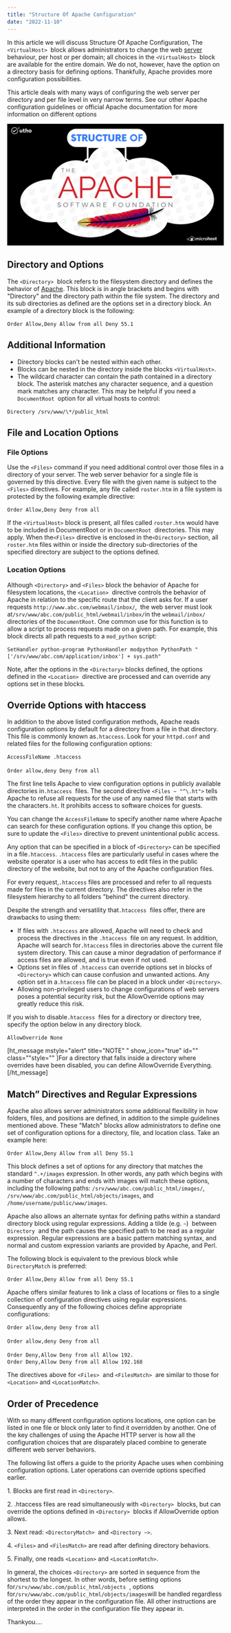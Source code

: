 ```yaml
---
title: "Structure Of Apache Configuration"
date: "2022-11-10"
---
```


In this article we will discuss Structure Of Apache Configuration, The `<VirtualHost>`  block allows administrators to change the web [server](https://utho.com/docs/tutorial/category/webserver-tutorial/) behaviour, per host or per domain; all choices in the `<VirtualHost>`  block are available for the entire domain. We do not, however, have the option on a directory basis for defining options. Thankfully, Apache provides more configuration possibilities.

This article deals with many ways of configuring the web server per directory and per file level in very narrow terms. See our other Apache configuration guidelines or official Apache documentation for more information on different options

![Structure Of Apache Configuration](images/Structure-Of-Apache-Configuration_utho.jpg)

## Directory and Options

The `<Directory>`  block refers to the filesystem directory and defines the behavior of [Apache](https://en.wikipedia.org/wiki/The_Apache_Software_Foundation). This block is in angle brackets and begins with "Directory" and the directory path within the file system. The directory and its sub directories as defined are the options set in a directory block. An example of a directory block is the following:

```file {title="Virtual Host Entry in an Apache Configuration file" lang="aconf"}
Order Allow,Deny Allow from all Deny 55.1
```

## Additional Information

- Directory blocks can't be nested within each other.
- Blocks can be nested in the directory inside the blocks `<VirtualHost>`.
- The wildcard character can contain the path contained in a directory block. The asterisk matches any character sequence, and a question mark matches any character. This may be helpful if you need a `DocumentRoot`  option for all virtual hosts to control:

```file {title="Apache Configuration File" lang="aconf"}
Directory /srv/www/\*/public_html
```

## File and Location Options

### File Options

Use the `<Files>` command if you need additional control over those files in a directory of your server. The web server behavior for a single file is governed by this directive. Every file with the given name is subject to the `<Files>` directives. For example, any file called `roster.htm` in a file system is protected by the following example directive:

```file {title="Files Directive in an Apache Configuration file" lang="aconf"}
Order Allow,Deny Deny from all
```

If the `<VirtualHost>` block is present, all files called `roster.htm` would have to be included in DocumentRoot or in `DocumentRoot`  directories. This may apply. When the`<Files>` directive is enclosed in the`<Directory>` section, all `roster.htm` files within or inside the directory sub-directories of the specified directory are subject to the options defined.

### Location Options

Although `<Directory>` and `<Files>` block the behavior of Apache for filesystem locations, the `<Location>`  directive controls the behavior of Apache in relation to the specific route that the client asks for. If a user requests `http://www.abc.com/webmail/inbox/`,  the web server must look at`/srv/www/abc.com/public_html/webmail/inbox/`in the `webmail/inbox/`  directories of the `DocumentRoot`. One common use for this function is to allow a script to process requests made on a given path. For example, this block directs all path requests to a `mod_python` script:

```file {title="Location Directive in an Apache Configuration file" lang="aconf"}
SetHandler python-program PythonHandler modpython PythonPath "['/srv/www/abc.com/application/inbox'] + sys.path"
```

Note, after the options in the `<Directory>` blocks defined, the options defined in the `<Location>`  directive are processed and can override any options set in these blocks.

## Override Options with htaccess

In addition to the above listed configuration methods, Apache reads configuration options by default for a directory from a file in that directory. This file is commonly known as`.htaccess`. Look for your `httpd.conf` and related files for the following configuration options:

```file {title="/etc/httpd/httpd.conf or /etc/apache2/apache2.conf" lang="aconf"}
AccessFileName .htaccess

Order allow,deny Deny from all
```

The first line tells Apache to view configuration options in publicly available directories in`.htaccess`  files. The second directive `<Files ~ "^\.ht">` tells Apache to refuse all requests for the use of any named file that starts with the characters`.ht`. It prohibits access to software choices for guests.

You can change the `AccessFileName` to specify another name where Apache can search for these configuration options. If you change this option, be sure to update the `<Files>` directive to prevent unintentional public access.

Any option that can be specified in a block of `<Directory>` can be specified in a file`.htaccess`. `.htaccess` files are particularly useful in cases where the website operator is a user who has access to edit files in the public directory of the website, but not to any of the Apache configuration files.

For every request,`.htaccess` files are processed and refer to all requests made for files in the current directory. The directives also refer in the filesystem hierarchy to all folders "behind" the current directory.

Despite the strength and versatility that`.htaccess`  files offer, there are drawbacks to using them:

- If files with `.htaccess` are allowed, Apache will need to check and process the directives in the `.htaccess`  file on any request. In addition, Apache will search for`.htaccess` files in directories above the current file system directory. This can cause a minor degradation of performance if access files are allowed, and is true even if not used.
- Options set in files of `.htaccess` can override options set in blocks of `<Directory>` which can cause confusion and unwanted actions. Any option set in a`.htaccess` file can be placed in a block under `<Directory>`.
- Allowing non-privileged users to change configurations of web servers poses a potential security risk, but the AllowOverride options may greatly reduce this risk.

If you wish to disable`.htaccess`  files for a directory or directory tree, specify the option below in any directory block.

```file {title="Apache Directory block" lang="aconf"}
AllowOverride None
```

\[ht\_message mstyle="alert" title="NOTE" " show\_icon="true" id="" class=""style="" \]For a directory that falls inside a directory where overrides have been disabled, you can define AllowOverride Everything.\[/ht\_message\]

## Match” Directives and Regular Expressions

Apache also allows server administrators some additional flexibility in how folders, files, and positions are defined, in addition to the simple guidelines mentioned above. These "Match" blocks allow administrators to define one set of configuration options for a directory, file, and location class. Take an example here:

```file {title="DirectoryMatch Block in an Apache Configuration file" lang="aconf"}
Order Allow,Deny Allow from all Deny 55.1
```

This block defines a set of options for any directory that matches the standard `^.+/images` expression. In other words, any path which begins with a number of characters and ends with images will match these options, including the following paths: `/srv/www/abc.com/public_html/images/`, `/srv/www/abc.com/public_html/objects/images`, and `/home/username/public/www/images`.

Apache also allows an alternate syntax for defining paths within a standard directory block using regular expressions. Adding a tilde (e.g. `~`)  between `Directory`  and the path causes the specified path to be read as a regular expression. Regular expressions are a basic pattern matching syntax, and normal and custom expression variants are provided by Apache, and Perl.

The following block is equivalent to the previous block while `DirectoryMatch` is preferred:

```file {title="Directory Regular Expression Block in Apache Configuration file" lang="aconf"}
Order Allow,Deny Allow from all Deny 55.1
```

Apache offers similar features to link a class of locations or files to a single collection of configuration directives using regular expressions. Consequently any of the following choices define appropriate configurations:

```file {title="File and Location Match Directives" lang="aconf"}
Order allow,deny Deny from all

Order allow,deny Deny from all

Order Deny,Allow Deny from all Allow 192.
Order Deny,Allow Deny from all Allow 192.168
```

The directives above for `<Files>`  and `<FilesMatch>`  are similar to those for `<Location>` and `<LocationMatch>`.

## Order of Precedence

With so many different configuration options locations, one option can be listed in one file or block only later to find it overridden by another. One of the key challenges of using the Apache HTTP server is how all the configuration choices that are disparately placed combine to generate different web server behaviors.

The following list offers a guide to the priority Apache uses when combining configuration options. Later operations can override options specified earlier.

1\. Blocks are first read in `<Directory>`.

2\. .htaccess files are read simultaneously with `<Directory>`  blocks, but can override the options defined in `<Directory>`  blocks if AllowOverride option allows.

3\. Next read: `<DirectoryMatch>`  and `<Directory ~>`.

4\. `<Files>` and `<FilesMatch>` are read after defining directory behaviors.

5\. Finally, one reads `<Location>` and `<LocationMatch>`.

In general, the choices `<Directory>` are sorted in sequence from the shortest to the longest. In other words, before setting options for`/srv/www/abc.com/public_html/objects`  , options for`/srv/www/abc.com/public_html/objects/images`will be handled regardless of the order they appear in the configuration file. All other instructions are interpreted in the order in the configuration file they appear in.

Thankyou....
